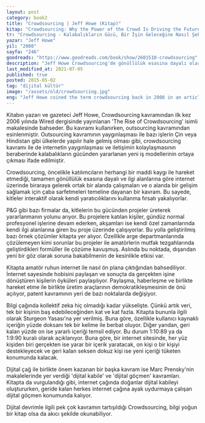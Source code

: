 ```yaml
---
layout: post  
category: book2  
title: "Crowdsourcing | Jeff Howe (Kitap)"  
kitap: "Crowdsourcing: Why the Power of the Crowd Is Driving the Future of Business"  
tr: "Crowdsourcing - Kalabalıkların Gücü, Bir İşin Geleceğine Nasıl Şekil Verebilir?"  
yazar: "Jeff Howe"  
yil: "2008"  
sayfa: "246"  
goodreads: "https://www.goodreads.com/book/show/2601510-crowdsourcing"
description: "Jeff Howe Crowdsourcing'de gönüllülük esasına dayalı olarak internet üzerinde bir araya gelerek çeşitli projeler üretenlerin hikayelerini anlatıyor."
last_modified_at: 2021-07-05
published: true
posted: 2015-05-02
tag: "dijital kültür"
image: "/assets/old/crowdsourcing.jpg"
eng: "Jeff Howe coined the term crowdsourcing back in 2008 in an article he wrote for Wired magazine. In the age of the internet, the wisdom of the crowds find solutions to many problems. Crowdsourcing is the power of the wisdom of crowds accomplishing tasks without being a specialist in a specific area. Although it is a dated book, it explains the term well with many examples."
---
```


Kitabın yazarı ve gazeteci Jeff Howe, Crowdsourcing kavramından ilk kez 2006 yılında Wired dergisinde yayınlanan 'The Rise of Crowdsourcing' isimli makalesinde bahseder. Bu kavramı kullanırken, outsourcing kavramından esinlenmiştir. Outsourcing kavramının yaygınlaşması ile bazı işlerin Çin veya Hindistan gibi ülkelerde yapılır hale gelmiş olması gibi, crowdsourcing kavramı ile de internetin yaygınlaşması ve iletişimin kolaylaşmasının beraberinde kalabalıkların gücünden yararlanan yeni iş modellerinin ortaya çıkması ifade edilmiştir.   
  
Crowdsourcing, öncelikle katılımcıların herhangi bir maddi kaygı ile hareket etmediği, tamamen gönüllülük esasına dayalı ve ilgi alanlarına göre internet üzerinde biraraya gelerek ortak bir alanda çalışmaları ve o alanda bir gelişim sağlamak için çaba sarfetmeleri temeline dayanan bir kavram. Bu sayede, kitleler interaktif olarak kendi yaratıcılıklarını kullanma fırsatı yakalıyorlar.   
  
P&G gibi bazı firmalar da, kitlelerin bu gücünden projeler üreterek yararlanmanın yolunu arıyor. Bu projelere katılan kişiler, gündüz normal profesyonel işlerine devam ederken, akşamları ise kendi özel zamanlarında kendi ilgi alanlarına giren bu proje üzerinde çalışıyorlar. Bu yolla geliştirilmiş bazı örnek çözümler kitapta yer alıyor. Özellikle arge departmanlarında çözülemeyen kimi sorunlar bu projeler ile amatörlerin mutfak tezgahlarında geliştirdikleri formüller ile çözüme kavuşmuş. Aslında bu noktada, dışarıdan yeni bir göz olarak soruna bakabilmenin de kesinlikle etkisi var.   
  
Kitapta amatör ruhun internet ile nasıl ön plana çıktığından bahsediliyor. İnternet sayesinde hobisini paylaşan ve sonuçta da gerçekten işine dönüştüren kişilerin öyküleri paylaşılıyor. Paylaşma, haberleşme ve birlikte hareket etme ile birlikte üretim araçlarının demokratikleşmesinin de önü açılıyor, patent kavramının yeri de bazı noktalarda değişiyor.   
  
Bilgi çağında kollektif zeka hiç olmadığı kadar yükselişte. Çünkü artık veri, tek bir kişinin baş edebileceğinden kat ve kat fazla. Kitapta bununla ilgili olarak Sturgeon Yasası'na yer verilmiş. Buna göre, özellikle kullanıcı kaynaklı içeriğin yüzde doksanı tek bir kelime ile berbat oluyor. Diğer yandan, geri kalan yüzde on ise yararlı içeriği temsil ediyor. Bu durum 1:10:89 ya da 1:9:90 kuralı olarak açıklanıyor. Buna göre, bir internet sitesinde, her yüz kişiden biri gerçekten ise yarar bir içerik yaratacak, on kişi o bir kişiyi destekleyecek ve geri kalan seksen dokuz kişi ise yeni içeriği tüketen konumunda kalacak.   
  
Dijital çağ ile birlikte önem kazanan bir başka kavram ise Marc Prensky'nin makalelerinde yer verdiği 'dijital kabile' ve 'dijital göçmen' kavramları. Kitapta da vurgulandığı gibi, internet çağında doğanlar dijital kabileyi oluştururken, geride kalan herkes internet çağına ayak uydurmaya çalışan dijital göçmen konumunda kalıyor.   
  
Dijital devrimle ilgili pek çok kavramın tartışıldığı Crowdsourcing, bilgi yoğun bir kitap olsa da akıcı şekilde okunabiliyor.
